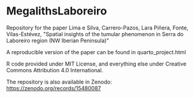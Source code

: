 # MegalithsLaboreiro
Repository for the paper Lima e Silva, Carrero-Pazos, Lara Piñera, Fonte, Vilas-Estévez, "Spatial insights of the tumular phenomenon in Serra do Laboreiro region (NW Iberian Peninsula)"

A reproducible version of the paper can be found in quarto_project.html

R code provided under MIT License, and everything else under Creative Commons Attribution 4.0 International.

The repository is also available in Zenodo: https://zenodo.org/records/15480087
